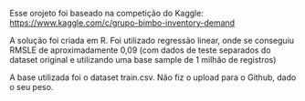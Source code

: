 Esse orojeto foi baseado na competição do Kaggle: https://www.kaggle.com/c/grupo-bimbo-inventory-demand

A solução foi criada em R. Foi utilizado regressão linear, onde se conseguiu RMSLE de aproximadamente 0,09 (com dados de teste separados do dataset original e utilizando uma base sample de 1 milhão de registros)

A base utilizada foi o dataset train.csv. Não fiz o upload para o Github, dado o seu peso.
